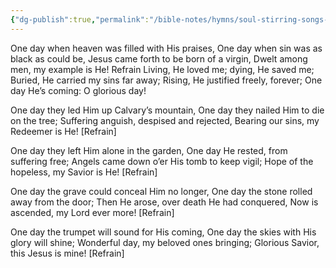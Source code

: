 ```yaml
---
{"dg-publish":true,"permalink":"/bible-notes/hymns/soul-stirring-songs-and-hymns/one-day/","title":"One Day!","created":"","updated":""}
---
```



One day when heaven was filled with His praises,
One day when sin was as black as could be,
Jesus came forth to be born of a virgin,
Dwelt among men, my example is He!
Refrain
Living, He loved me; dying, He saved me;
Buried, He carried my sins far away;
Rising, He justified freely, forever;
One day He’s coming: O glorious day!

One day they led Him up Calvary’s mountain,
One day they nailed Him to die on the tree;
Suffering anguish, despised and rejected,
Bearing our sins, my Redeemer is He! [Refrain]

One day they left Him alone in the garden,
One day He rested, from suffering free;
Angels came down o’er His tomb to keep vigil;
Hope of the hopeless, my Savior is He! [Refrain]

One day the grave could conceal Him no longer,
One day the stone rolled away from the door;
Then He arose, over death He had conquered,
Now is ascended, my Lord ever more! [Refrain]

One day the trumpet will sound for His coming,
One day the skies with His glory will shine;
Wonderful day, my beloved ones bringing;
Glorious Savior, this Jesus is mine! [Refrain]